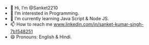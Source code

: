 - 👋 Hi, I’m @Sanket2210
- 👀 I’m interested in Programming.
- 🌱 I’m currently learning Java Script & Node JS.
- 📫 How to reach me www.linkedin.com/in/sanket-kumar-singh-7b1548251
- 😄 Pronouns: English & Hindi.
